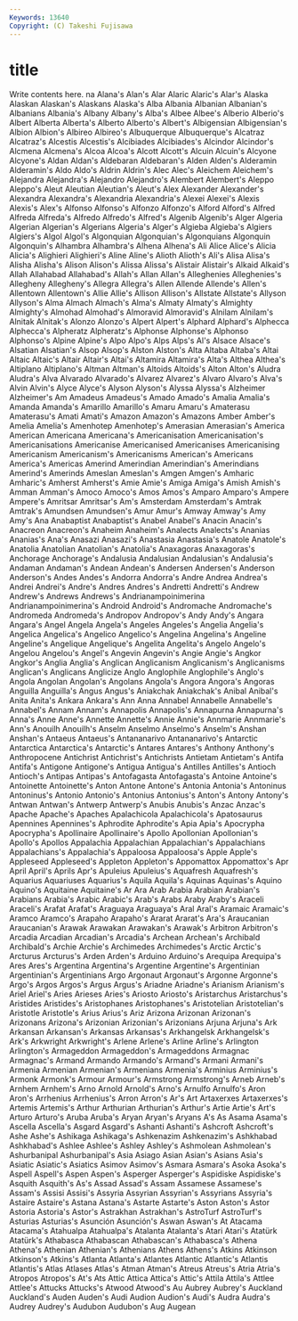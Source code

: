 ```yaml
---
Keywords: 13640 
Copyright: (C) Takeshi Fujisawa
---
```


# title

Write contents here.
na Alana's Alan's Alar Alaric Alaric's Alar's Alaska Alaskan
Alaskan's Alaskans Alaska's Alba Albania Albanian Albanian's Albanians Albania's Albany
Albany's Alba's Albee Albee's Alberio Alberio's Albert Alberta Alberta's Alberto
Alberto's Albert's Albigensian Albigensian's Albion Albion's Albireo Albireo's Albuquerque Albuquerque's
Alcatraz Alcatraz's Alcestis Alcestis's Alcibiades Alcibiades's Alcindor Alcindor's Alcmena Alcmena's
Alcoa Alcoa's Alcott Alcott's Alcuin Alcuin's Alcyone Alcyone's Aldan Aldan's
Aldebaran Aldebaran's Alden Alden's Alderamin Alderamin's Aldo Aldo's Aldrin Aldrin's
Alec Alec's Aleichem Aleichem's Alejandra Alejandra's Alejandro Alejandro's Alembert Alembert's
Aleppo Aleppo's Aleut Aleutian Aleutian's Aleut's Alex Alexander Alexander's Alexandra
Alexandra's Alexandria Alexandria's Alexei Alexei's Alexis Alexis's Alex's Alfonso Alfonso's
Alfonzo Alfonzo's Alford Alford's Alfred Alfreda Alfreda's Alfredo Alfredo's Alfred's
Algenib Algenib's Alger Algeria Algerian Algerian's Algerians Algeria's Alger's Algieba
Algieba's Algiers Algiers's Algol Algol's Algonquian Algonquian's Algonquians Algonquin Algonquin's
Alhambra Alhambra's Alhena Alhena's Ali Alice Alice's Alicia Alicia's Alighieri
Alighieri's Aline Aline's Alioth Alioth's Ali's Alisa Alisa's Alisha Alisha's
Alison Alison's Alissa Alissa's Alistair Alistair's Alkaid Alkaid's Allah Allahabad
Allahabad's Allah's Allan Allan's Alleghenies Alleghenies's Allegheny Allegheny's Allegra Allegra's
Allen Allende Allende's Allen's Allentown Allentown's Allie Allie's Allison Allison's
Allstate Allstate's Allyson Allyson's Alma Almach Almach's Alma's Almaty Almaty's
Almighty Almighty's Almohad Almohad's Almoravid Almoravid's Alnilam Alnilam's Alnitak Alnitak's
Alonzo Alonzo's Alpert Alpert's Alphard Alphard's Alphecca Alphecca's Alpheratz Alpheratz's
Alphonse Alphonse's Alphonso Alphonso's Alpine Alpine's Alpo Alpo's Alps Alps's
Al's Alsace Alsace's Alsatian Alsatian's Alsop Alsop's Alston Alston's Alta
Altaba Altaba's Altai Altaic Altaic's Altair Altair's Altai's Altamira Altamira's
Alta's Althea Althea's Altiplano Altiplano's Altman Altman's Altoids Altoids's Alton
Alton's Aludra Aludra's Alva Alvarado Alvarado's Alvarez Alvarez's Alvaro Alvaro's
Alva's Alvin Alvin's Alyce Alyce's Alyson Alyson's Alyssa Alyssa's Alzheimer
Alzheimer's Am Amadeus Amadeus's Amado Amado's Amalia Amalia's Amanda Amanda's
Amarillo Amarillo's Amaru Amaru's Amaterasu Amaterasu's Amati Amati's Amazon Amazon's
Amazons Amber Amber's Amelia Amelia's Amenhotep Amenhotep's Amerasian Amerasian's America
American Americana Americana's Americanisation Americanisation's Americanisations Americanise Americanised Americanises Americanising
Americanism Americanism's Americanisms American's Americans America's Americas Amerind Amerindian Amerindian's
Amerindians Amerind's Amerinds Ameslan Ameslan's Amgen Amgen's Amharic Amharic's Amherst
Amherst's Amie Amie's Amiga Amiga's Amish Amish's Amman Amman's Amoco
Amoco's Amos Amos's Amparo Amparo's Ampere Ampere's Amritsar Amritsar's Am's
Amsterdam Amsterdam's Amtrak Amtrak's Amundsen Amundsen's Amur Amur's Amway Amway's
Amy Amy's Ana Anabaptist Anabaptist's Anabel Anabel's Anacin Anacin's Anacreon
Anacreon's Anaheim Anaheim's Analects Analects's Ananias Ananias's Ana's Anasazi Anasazi's
Anastasia Anastasia's Anatole Anatole's Anatolia Anatolian Anatolian's Anatolia's Anaxagoras Anaxagoras's
Anchorage Anchorage's Andalusia Andalusian Andalusian's Andalusia's Andaman Andaman's Andean Andean's
Andersen Andersen's Anderson Anderson's Andes Andes's Andorra Andorra's Andre Andrea
Andrea's Andrei Andrei's Andre's Andres Andres's Andretti Andretti's Andrew Andrew's
Andrews Andrews's Andrianampoinimerina Andrianampoinimerina's Android Android's Andromache Andromache's Andromeda Andromeda's
Andropov Andropov's Andy Andy's Angara Angara's Angel Angela Angela's Angeles
Angeles's Angelia Angelia's Angelica Angelica's Angelico Angelico's Angelina Angelina's Angeline
Angeline's Angelique Angelique's Angelita Angelita's Angelo Angelo's Angelou Angelou's Angel's
Angevin Angevin's Angie Angie's Angkor Angkor's Anglia Anglia's Anglican Anglicanism
Anglicanism's Anglicanisms Anglican's Anglicans Anglicize Anglo Anglophile Anglophile's Anglo's Angola
Angolan Angolan's Angolans Angola's Angora Angora's Angoras Anguilla Anguilla's Angus
Angus's Aniakchak Aniakchak's Anibal Anibal's Anita Anita's Ankara Ankara's Ann
Anna Annabel Annabelle Annabelle's Annabel's Annam Annam's Annapolis Annapolis's Annapurna
Annapurna's Anna's Anne Anne's Annette Annette's Annie Annie's Annmarie Annmarie's
Ann's Anouilh Anouilh's Anselm Anselmo Anselmo's Anselm's Anshan Anshan's Antaeus
Antaeus's Antananarivo Antananarivo's Antarctic Antarctica Antarctica's Antarctic's Antares Antares's Anthony
Anthony's Anthropocene Antichrist Antichrist's Antichrists Antietam Antietam's Antifa Antifa's Antigone
Antigone's Antigua Antigua's Antilles Antilles's Antioch Antioch's Antipas Antipas's Antofagasta
Antofagasta's Antoine Antoine's Antoinette Antoinette's Anton Antone Antone's Antonia Antonia's
Antoninus Antoninus's Antonio Antonio's Antonius Antonius's Anton's Antony Antony's Antwan
Antwan's Antwerp Antwerp's Anubis Anubis's Anzac Anzac's Apache Apache's Apaches
Apalachicola Apalachicola's Apatosaurus Apennines Apennines's Aphrodite Aphrodite's Apia Apia's Apocrypha
Apocrypha's Apollinaire Apollinaire's Apollo Apollonian Apollonian's Apollo's Apollos Appalachia Appalachian
Appalachian's Appalachians Appalachians's Appalachia's Appaloosa Appaloosa's Apple Apple's Appleseed Appleseed's
Appleton Appleton's Appomattox Appomattox's Apr April April's Aprils Apr's Apuleius
Apuleius's Aquafresh Aquafresh's Aquarius Aquariuses Aquarius's Aquila Aquila's Aquinas Aquinas's
Aquino Aquino's Aquitaine Aquitaine's Ar Ara Arab Arabia Arabian Arabian's
Arabians Arabia's Arabic Arabic's Arab's Arabs Araby Araby's Araceli Araceli's
Arafat Arafat's Araguaya Araguaya's Aral Aral's Aramaic Aramaic's Aramco Aramco's
Arapaho Arapaho's Ararat Ararat's Ara's Araucanian Araucanian's Arawak Arawakan Arawakan's
Arawak's Arbitron Arbitron's Arcadia Arcadian Arcadian's Arcadia's Archean Archean's Archibald
Archibald's Archie Archie's Archimedes Archimedes's Arctic Arctic's Arcturus Arcturus's Arden
Arden's Arduino Arduino's Arequipa Arequipa's Ares Ares's Argentina Argentina's Argentine
Argentine's Argentinian Argentinian's Argentinians Argo Argonaut Argonaut's Argonne Argonne's Argo's
Argos Argos's Argus Argus's Ariadne Ariadne's Arianism Arianism's Ariel Ariel's
Aries Arieses Aries's Ariosto Ariosto's Aristarchus Aristarchus's Aristides Aristides's Aristophanes
Aristophanes's Aristotelian Aristotelian's Aristotle Aristotle's Arius Arius's Ariz Arizona Arizonan
Arizonan's Arizonans Arizona's Arizonian Arizonian's Arizonians Arjuna Arjuna's Ark Arkansan
Arkansan's Arkansas Arkansas's Arkhangelsk Arkhangelsk's Ark's Arkwright Arkwright's Arlene Arlene's
Arline Arline's Arlington Arlington's Armageddon Armageddon's Armageddons Armagnac Armagnac's Armand
Armando Armando's Armand's Armani Armani's Armenia Armenian Armenian's Armenians Armenia's
Arminius Arminius's Armonk Armonk's Armour Armour's Armstrong Armstrong's Arneb Arneb's
Arnhem Arnhem's Arno Arnold Arnold's Arno's Arnulfo Arnulfo's Aron Aron's
Arrhenius Arrhenius's Arron Arron's Ar's Art Artaxerxes Artaxerxes's Artemis Artemis's
Arthur Arthurian Arthurian's Arthur's Artie Artie's Art's Arturo Arturo's Aruba
Aruba's Aryan Aryan's Aryans A's As Asama Asama's Ascella Ascella's
Asgard Asgard's Ashanti Ashanti's Ashcroft Ashcroft's Ashe Ashe's Ashikaga Ashikaga's
Ashkenazim Ashkenazim's Ashkhabad Ashkhabad's Ashlee Ashlee's Ashley Ashley's Ashmolean Ashmolean's
Ashurbanipal Ashurbanipal's Asia Asiago Asian Asian's Asians Asia's Asiatic Asiatic's
Asiatics Asimov Asimov's Asmara Asmara's Asoka Asoka's Aspell Aspell's Aspen
Aspen's Asperger Asperger's Aspidiske Aspidiske's Asquith Asquith's As's Assad Assad's
Assam Assamese Assamese's Assam's Assisi Assisi's Assyria Assyrian Assyrian's Assyrians
Assyria's Astaire Astaire's Astana Astana's Astarte Astarte's Aston Aston's Astor
Astoria Astoria's Astor's Astrakhan Astrakhan's AstroTurf AstroTurf's Asturias Asturias's Asunción
Asunción's Aswan Aswan's At Atacama Atacama's Atahualpa Atahualpa's Atalanta Atalanta's
Atari Atari's Atatürk Atatürk's Athabasca Athabascan Athabascan's Athabasca's Athena Athena's
Athenian Athenian's Athenians Athens Athens's Atkins Atkinson Atkinson's Atkins's Atlanta
Atlanta's Atlantes Atlantic Atlantic's Atlantis Atlantis's Atlas Atlases Atlas's Atman
Atman's Atreus Atreus's Atria Atria's Atropos Atropos's At's Ats Attic
Attica Attica's Attic's Attila Attila's Attlee Attlee's Attucks Attucks's Atwood
Atwood's Au Aubrey Aubrey's Auckland Auckland's Auden Auden's Audi Audion
Audion's Audi's Audra Audra's Audrey Audrey's Audubon Audubon's Aug Augean
